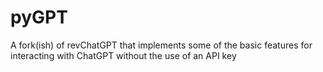 # pyGPT
A fork(ish) of revChatGPT that implements some of the basic features for interacting with ChatGPT without the use of an API key
